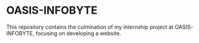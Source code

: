 # OASIS-INFOBYTE
This repository contains the culmination of my internship project at OASIS-INFOBYTE, focusing on developing a website.


